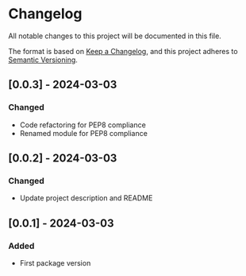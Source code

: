 # Changelog

All notable changes to this project will be documented in this file.

The format is based on [Keep a Changelog](https://keepachangelog.com/en/1.1.0/),
and this project adheres to [Semantic Versioning](https://semver.org/spec/v2.0.0.html).


## [0.0.3] - 2024-03-03

### Changed

- Code refactoring for PEP8 compliance
- Renamed module for PEP8 compliance

## [0.0.2] - 2024-03-03

### Changed

- Update project description and README

## [0.0.1] - 2024-03-03

### Added

- First package version
